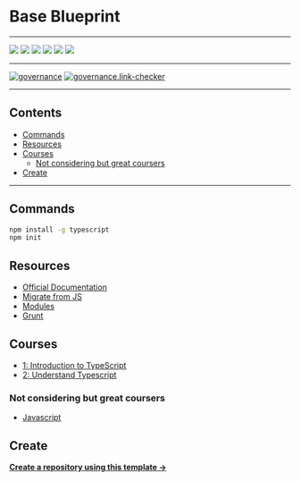 # Base Blueprint

---

![](https://img.shields.io/github/commit-activity/m/ik-learning/typescript-refresh)
![](https://img.shields.io/github/last-commit/ik-learning/typescript-refresh)
[![](https://img.shields.io/github/license/ivankatliarchuk/.github)](https://github.com/ivankatliarchuk/.github/LICENCE)
[![](https://img.shields.io/github/languages/code-size/ik-learning/typescript-refresh)](https://github.com/ik-learning/typescript-refresh)
[![](https://img.shields.io/github/repo-size/ik-learning/typescript-refresh)](https://github.com/ik-learning/typescript-refresh)
![](https://img.shields.io/github/languages/top/ik-learning/typescript-refresh?color=green&logo=markdown&logoColor=blue)

---

[![governance][governance-badge]][governance-action]
[![governance.link-checker][governance.link-checker.badge]][governance.link-checker.status]

---

<!-- START doctoc generated TOC please keep comment here to allow auto update -->
<!-- DON'T EDIT THIS SECTION, INSTEAD RE-RUN doctoc TO UPDATE -->
## Contents

- [Commands](#commands)
- [Resources](#resources)
- [Courses](#courses)
  - [Not considering but great coursers](#not-considering-but-great-coursers)
- [Create](#create)

<!-- END doctoc generated TOC please keep comment here to allow auto update -->

---

## Commands

```sh
npm install -g typescript
npm init
```

## Resources

- [Official Documentation](https://www.typescriptlang.org/docs/)
- [Migrate from JS](https://www.typescriptlang.org/docs/handbook/migrating-from-javascript.html)
- [Modules](https://www.typescriptlang.org/docs/handbook/2/modules.html)
- [Grunt](https://gruntjs.com/)

## Courses

- [1: Introduction to TypeScript](https://www.udemy.com/course/typescript/)
- [2: Understand Typescript](https://www.udemy.com/course/understanding-typescript/)

### Not considering but great coursers

- [Javascript](https://learn.javascript.ru/)

## Create

[**Create a repository using this template →**][template.generate]

<!-- resources -->
[template.generate]: https://github.com/ik-learning/typescript-refresh/generate
[code-style.badge]: https://img.shields.io/badge/code_style-prettier-ff69b4.svg?style=flat-square

[governance-badge]: https://github.com/ik-learning/typescript-refresh/actions/workflows/governance.bot.yml/badge.svg
[governance-action]: https://github.com/ik-learning/typescript-refresh/actions/workflows/governance.bot.yml

[governance.link-checker.badge]: https://github.com/ik-learning/typescript-refresh/actions/workflows/governance.links-checker.yml/badge.svg
[governance.link-checker.status]: https://github.com/ik-learning/typescript-refresh/actions/workflows/governance.links-checker.yml
